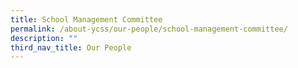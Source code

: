 ```yaml
---
title: School Management Committee
permalink: /about-ycss/our-people/school-management-committee/
description: ""
third_nav_title: Our People
---
```

